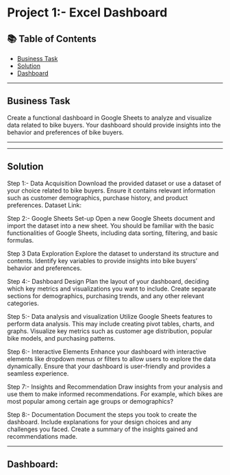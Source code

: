 # Project 1:- Excel Dashboard
## 📚 Table of Contents
- [Business Task](#business-task)
- [Solution](#solution)
- [Dashboard](#dashboard)
***

## Business Task
Create a functional dashboard in Google Sheets to analyze and visualize data related to bike buyers. Your dashboard should provide insights into the behavior and preferences of bike buyers.
***
***

## Solution
Step 1:- Data Acquisition
Download the provided dataset or use a dataset of your choice related to bike buyers. Ensure it contains relevant information such as customer demographics, purchase history, and product preferences.
Dataset Link:

Step 2:- Google Sheets Set-up
Open a new Google Sheets document and import the dataset into a new sheet.
You should be familiar with the basic functionalities of Google Sheets, including data sorting, filtering, and basic formulas.

Step 3 Data Exploration
Explore the dataset to understand its structure and contents. Identify key variables to provide insights into bike buyers’ behavior and preferences.

Step 4:- Dashboard Design
Plan the layout of your dashboard, deciding which key metrics and visualizations you want to include. Create separate sections for demographics, purchasing trends, and any other relevant categories.

Step 5:- Data analysis and visualization
Utilize Google Sheets features to perform data analysis. This may include creating pivot tables, charts, and graphs. Visualize key metrics such as customer age distribution, popular bike models, and purchasing patterns.

Step 6:- Interactive Elements
Enhance your dashboard with interactive elements like dropdown menus or filters to allow users to explore the data dynamically. Ensure that your dashboard is user-friendly and provides a seamless experience.

Step 7:-  Insights and Recommendation
Draw insights from your analysis and use them to make informed recommendations. For example, which bikes are most popular among certain age groups or demographics?

Step 8:- Documentation
Document the steps you took to create the dashboard. Include explanations for your design choices and any challenges you faced. Create a summary of the insights gained and recommendations made.
***
## Dashboard:
